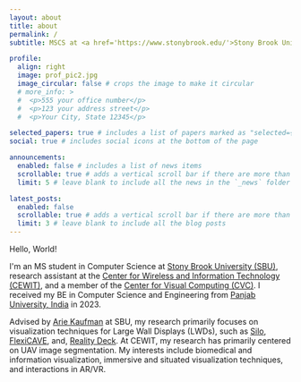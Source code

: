 ```yaml
---
layout: about
title: about
permalink: /
subtitle: MSCS at <a href='https://www.stonybrook.edu/'>Stony Brook University</a>.

profile:
  align: right
  image: prof_pic2.jpg
  image_circular: false # crops the image to make it circular
  # more_info: >
  #  <p>555 your office number</p>
  #  <p>123 your address street</p>
  #  <p>Your City, State 12345</p>

selected_papers: true # includes a list of papers marked as "selected={true}"
social: true # includes social icons at the bottom of the page

announcements:
  enabled: false # includes a list of news items
  scrollable: true # adds a vertical scroll bar if there are more than 3 news items
  limit: 5 # leave blank to include all the news in the `_news` folder

latest_posts:
  enabled: false
  scrollable: true # adds a vertical scroll bar if there are more than 3 new posts items
  limit: 3 # leave blank to include all the blog posts
---
```


Hello, World!

I'm an MS student in Computer Science at [Stony Brook University (SBU)](https://www.stonybrook.edu/), research assistant at the [Center for Wireless and Information Technology (CEWIT)](https://www.cewit.org/), and a member of the [Center for Visual Computing (CVC)](https://cvc.cs.stonybrook.edu/). I received my BE in Computer Science and Engineering from [Panjab University, India](https://puchd.ac.in/) in 2023. 

Advised by [Arie Kaufman](https://www3.cs.stonybrook.edu/~ari/) at SBU, my research primarily focuses on visualization techniques for Large Wall Displays (LWDs), such as [Silo](https://vislab.cs.stonybrook.edu/facilities), [FlexiCAVE](), and, [Reality Deck](https://vislab.cs.stonybrook.edu/facilities). At CEWIT, my research has primarily centered on UAV image segmentation.  My interests include biomedical and information visualization, immersive and situated visualization techniques, and interactions in AR/VR.
